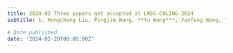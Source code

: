 ```yaml
---
title: 2024-02 Three papers got accepted at LREC-COLING 2024
subtitle: 1. Hongcheng Liu, Pingjie Wang, **Yu Wang***, Yanfeng Wang, "CE-VDG Counterfactual Entropy-based Bias Reduction for Video-grounded Dialogue Generation" <br> 2. Pingjie Wang, Hongcheng Liu, **Yu Wang***, Yanfeng Wang, "Pruning before Fine-tuning A Retraining-free Compression Framework for Pre-trained Language Models" <br> 3. Heyang Liu, **Yu Wang***, Yanfeng Wang, "Post-decoder Biasing for End-to-End Speech Recognition of Multi-turn Medical Interview"

# Date published
date: '2024-02-20T00:00:00Z'
---
```

